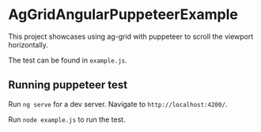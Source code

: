 # AgGridAngularPuppeteerExample

This project showcases using ag-grid with puppeteer to scroll the viewport horizontally.

The test can be found in `example.js`.

## Running puppeteer test

Run `ng serve` for a dev server. Navigate to `http://localhost:4200/`.

Run `node example.js` to run the test.
